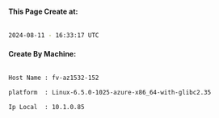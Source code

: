 
   
#### This Page Create at:

```bash

2024-08-11 - 16:33:17 UTC

```

#### Create By Machine:

```bash

Host Name : fv-az1532-152

platform  : Linux-6.5.0-1025-azure-x86_64-with-glibc2.35

Ip Local  : 10.1.0.85

```

